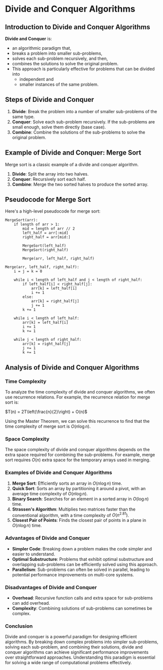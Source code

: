 # Divide and Conquer Algorithms

## Introduction to Divide and Conquer Algorithms

**Divide and Conquer** is:
 - an algorithmic paradigm that, 
 - breaks a problem into smaller sub-problems,
 - solves each sub-problem recursively, and then,
 - combines the solutions to solve the original problem.
 - This approach is particularly effective for problems that can be divided into 
    + independent and 
    + smaller instances of the same problem.

## Steps of Divide and Conquer

1. **Divide**: Break the problem into a number of smaller sub-problems of the same type.
2. **Conquer**: Solve each sub-problem recursively. If the sub-problems are small enough, solve them directly (base case).
3. **Combine**: Combine the solutions of the sub-problems to solve the original problem.

## Example of Divide and Conquer: Merge Sort

Merge sort is a classic example of a divide and conquer algorithm.

1. **Divide**: Split the array into two halves.
2. **Conquer**: Recursively sort each half.
3. **Combine**: Merge the two sorted halves to produce the sorted array.

## Pseudocode for Merge Sort

Here's a high-level pseudocode for merge sort:

```
MergeSort(arr):
    if length of arr > 1:
        mid = length of arr // 2
        left_half = arr[:mid]
        right_half = arr[mid:]

        MergeSort(left_half)
        MergeSort(right_half)

        Merge(arr, left_half, right_half)

Merge(arr, left_half, right_half):
    i = j = k = 0

    while i < length of left_half and j < length of right_half:
        if left_half[i] < right_half[j]:
            arr[k] = left_half[i]
            i += 1
        else:
            arr[k] = right_half[j]
            j += 1
        k += 1

    while i < length of left_half:
        arr[k] = left_half[i]
        i += 1
        k += 1

    while j < length of right_half:
        arr[k] = right_half[j]
        j += 1
        k += 1
```

## Analysis of Divide and Conquer Algorithms

### Time Complexity

To analyze the time complexity of divide and conquer algorithms, we often use recurrence relations. For example, the recurrence relation for merge sort is:

$T(n) = 2T\left(\frac{n}{2}\right) + O(n)$

Using the Master Theorem, we can solve this recurrence to find that the time complexity of merge sort is $O(n \log n)$.

### Space Complexity

The space complexity of divide and conquer algorithms depends on the extra space required for combining the sub-problems. For example, merge sort requires $O(n)$ extra space for the temporary arrays used in merging.

### Examples of Divide and Conquer Algorithms

1. **Merge Sort**: Efficiently sorts an array in $O(n \log n)$ time.
2. **Quick Sort**: Sorts an array by partitioning it around a pivot, with an average time complexity of $O(n \log n)$.
3. **Binary Search**: Searches for an element in a sorted array in  $O(\log n)$ time.
4. **Strassen's Algorithm**: Multiplies two matrices faster than the conventional algorithm, with a time complexity of $O(n^{2.81})$.
5. **Closest Pair of Points**: Finds the closest pair of points in a plane in $O(n \log n)$ time.

### Advantages of Divide and Conquer

- **Simpler Code**: Breaking down a problem makes the code simpler and easier to understand.
- **Optimal Substructure**: Problems that exhibit optimal substructure and overlapping sub-problems can be efficiently solved using this approach.
- **Parallelism**: Sub-problems can often be solved in parallel, leading to potential performance improvements on multi-core systems.

### Disadvantages of Divide and Conquer

- **Overhead**: Recursive function calls and extra space for sub-problems can add overhead.
- **Complexity**: Combining solutions of sub-problems can sometimes be complex.

### Conclusion

Divide and conquer is a powerful paradigm for designing efficient algorithms. By breaking down complex problems into simpler sub-problems, solving each sub-problem, and combining their solutions, divide and conquer algorithms can achieve significant performance improvements over straightforward approaches. Understanding this paradigm is essential for solving a wide range of computational problems effectively.